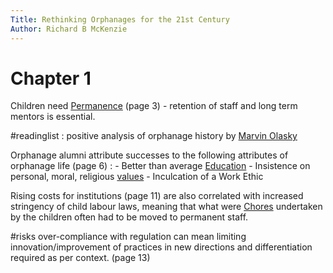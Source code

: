 ```yaml
---
Title: Rethinking Orphanages for the 21st Century
Author: Richard B McKenzie
---
```


# Chapter 1

Children need [Permanence](Permanence.md) (page 3) - retention of staff and long term mentors is essential. 

#readinglist : positive analysis of orphanage history by [Marvin Olasky](Marvin%20Olasky.md)


Orphanage alumni attribute successes to the following attributes of orphanage life (page 6) : 
	- Better than average [Education](Education.md)
	- Insistence on personal, moral, religious [values](values.md)
	- Inculcation of a Work Ethic

Rising costs for institutions (page 11) are also correlated with increased stringency of child labour laws, meaning that what were [Chores](Chores.md) undertaken by the children often had to be moved to permanent staff. 

#risks over-compliance with regulation can mean limiting innovation/improvement of practices in new directions and differentiation required as per context. (page 13)



